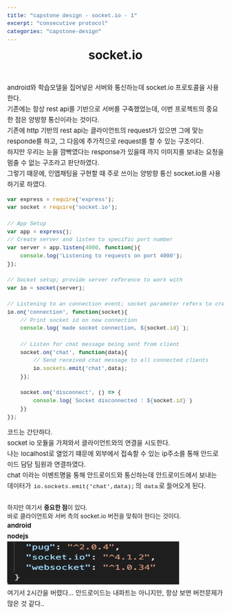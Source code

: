 ```yaml
---
title: "capstone design - socket.io - 1"
excerpt: "consecutive protocol"
categories: "capstone-design"
---
```

<style>
code {
  font-family: Consolas,"courier new";
  padding: 2px;
  font-size: 90%;
}
</style>

<div style = "font-size: 28px; line-height: 25px;">
<center><strong>socket.io</strong></center><br><br>
</div>

<div style = "font-size: 15px; line-height: 25px; text-align: left">
android와 학습모델을 집어넣은 서버와 통신하는데 socket.io 프로토콜을 사용한다.<br>
기존에는 항상 rest api를 기반으로 서버를 구축했었는데, 이번 프로젝트의 중요한 점은 양방향 통신이라는 것이다.<br>
기존에 http 기반의 rest api는 클라이언트의 request가 있으면 그에 맞는 responde를 하고, 그 다음에 추가적으로 request를 할 수 있는 구조이다. <br>
하지만 우리는 눈을 깜빡였다는 response가 있을때 까지 이미지를 보내는 요청을 멈출 수 없는 구조라고 판단하였다. <br>
그렇기 때문에, 인앱채팅을 구현할 때 주로 쓰이는 양방향 통신 socket.io를 사용하기로 하였다. <br>

</div>

```javascript
var express = require('express');
var socket = require('socket.io');

// App Setup
var app = express();
// Create server and listen to specific port number
var server = app.listen(4000, function(){
	console.log('Listening to requests on port 4000');
});

// Socket setup; provide server reference to work with
var io = socket(server);

// Listening to an connection event; socket parameter refers to created/particular socket
io.on('connection', function(socket){
	// Print socket id on new connection
	console.log(`made socket connection, ${socket.id}`);

	// Listen for chat message being sent from client
	socket.on('chat', function(data){
		// Send received chat message to all connected clients
		io.sockets.emit('chat',data);
	});

    socket.on('disconnect', () => {
        console.log(`Socket disconnected : ${socket.id}`)
    })
});
```
<div style = "font-size: 15px; line-height: 25px; text-align: left">
코드는 간단하다. <br>
socket io 모듈을 가져와서 클라이언트와의 연결을 시도한다. <br>
나는 localhost로 열었기 떄문에 외부에서 접속할 수 있는 ip주소를 통해 안드로이드 담당 팀원과 연결하였다. <br>
chat 이라는 이벤트명을 통해 안드로이드와 통신하는데 안드로이드에서 보내는 데이터가 <code>io.sockets.emit('chat',data);</code>의 <code>data</code>로 들어오게 된다. <br>
<br>
</div>
하지만 여기서 <strong>중요한 점</strong>이 있다. <br>
바로 클라이언트와 서버 측의 socket.io 버전을 맞춰야 한다는 것이다.<br>

<div style = "font-size: 15px; line-height: 25px; text-align: left">
<strong>android</strong><br>
<strong>nodejs</strong><br>
<img src = "\assets\images\socketio-version.png"  border=0 width = "400" height = "100"><br>
</div>

<div style = "font-size: 15px; line-height: 25px; text-align: left">
여기서 2시간을 버렸다... 안드로이드는 내파트는 아니지만, 항상 보면 버전문제가 많은 것 같다..
</div>



